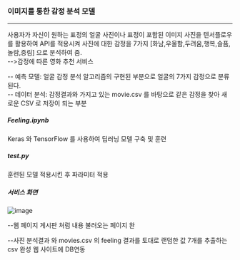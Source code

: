 ### 이미지를 통한 감정 분석 모델
-------------------
사용자가 자신이 원하는 표정의 얼굴 사진이나 표정이 포함된 이미지 사진을 
텐서플로우를 활용하여 API를 적용시켜 사진에 대한 감정을 7가지
[화남,우울함,두려움,행복,슬픔,놀람,중림] 으로 분석하여 줌.   
-->감정에 따른 영화 추천 서비스

-- 예측 모델: 얼굴 감정 분석 알고리즘의 구현된 부분으로 얼굴의 7가지 감정으로 분류 된다.   
-- 데이터 분석: 감정결과와 가지고 있는 movie.csv 를 바탕으로 같은 감정을 찾아 새로운 CSV 로 저장이 되는 부분

##### Feeling.ipynb 
Keras 와 TensorFlow 를 사용하여 딥러닝 모델 구축 및 훈련
##### test.py 
훈련된 모델 적용시킨 후 파라미터 적용

##### 서비스 화면

![image](https://github.com/Choiyounsou/EmotionAnalysisFrom-Picture/assets/131225182/9193e80e-09e3-4d20-b8fb-55fd1019a409)

--웹 페이지 게시판 처럼 내용 불러오는 페이지 완

--사진 분석결과 와 movies.csv 의 feeling 결과를 토대로 랜덤한 값 7개를 추출하는 csv 완성
  웹 사이트에 DB연동
